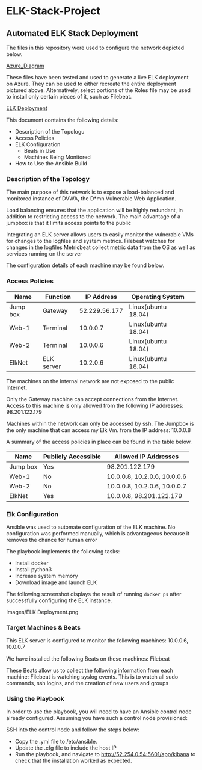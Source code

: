 # ELK-Stack-Project

## Automated ELK Stack Deployment

The files in this repository were used to configure the network depicted below.

[Azure_Diagram](https://github.com/M-Mcnew/ELK-Stack-Project/blob/3fe9a1a3f7baadf668d547ecc67296c11f870816/Images/Azure%20network%20diagram.PNG)

These files have been tested and used to generate a live ELK deployment on Azure. They can be used to either recreate the entire deployment pictured above. Alternatively, select portions of the Roles file may be used to install only certain pieces of it, such as Filebeat.

  [ELK Deployment](Images/elk_deployment.png)

This document contains the following details:
- Description of the Topologu
- Access Policies
- ELK Configuration
  - Beats in Use
  - Machines Being Monitored
- How to Use the Ansible Build


### Description of the Topology

The main purpose of this network is to expose a load-balanced and monitored instance of DVWA, the D*mn Vulnerable Web Application.

Load balancing ensures that the application will be highly redundant, in addition to restricting access to the network.
The main advantage of a jumpbox is that it limits access points to the public

Integrating an ELK server allows users to easily monitor the vulnerable VMs for changes to the logfiles and system metrics.
Filebeat watches for changes in the logfiles 
Metricbeat collect metric data from the OS as well as services running on the server

The configuration details of each machine may be found below.
### Access Policies
| Name     | Function   | IP Address    | Operating System    |   |
|----------|------------|---------------|---------------------|---|
| Jump box | Gateway    | 52.229.56.177 | Linux(ubuntu 18.04) |   |
| Web-1    | Terminal   | 10.0.0.7      | Linux(ubuntu 18.04) |   |
| Web-2    | Terminal   | 10.0.0.6      | Linux(ubuntu 18.04) |   |
| ElkNet   | ELK server | 10.2.0.6      | Linux(ubuntu 18.04) |   |

The machines on the internal network are not exposed to the public Internet. 

Only the Gateway machine can accept connections from the Internet. Access to this machine is only allowed from the following IP addresses:
98.201.122.179

Machines within the network can only be accessed by ssh.
The Jumpbox is the only machine that can access my Elk Vm. from the IP address: 10.0.0.8

A summary of the access policies in place can be found in the table below.

| Name     | Publicly Accessible | Allowed IP Addresses         |
|----------|---------------------|------------------------------|
| Jump box | Yes                 | 98.201.122.179               |
| Web-1    | No                  | 10.0.0.8, 10.2.0.6, 10.0.0.6 |
| Web-2    | No                  | 10.0.0.8, 10.2.0.6, 10.0.0.7 |
| ElkNet   | Yes                 | 10.0.0.8, 98.201.122.179     |
### Elk Configuration

Ansible was used to automate configuration of the ELK machine. No configuration was performed manually, which is advantageous because it removes the chance for human error

The playbook implements the following tasks:
- Install docker
- Install python3
- Increase system memory
- Download image and launch ELK

The following screenshot displays the result of running `docker ps` after successfully configuring the ELK instance.

Images/ELK Deployment.png

### Target Machines & Beats
This ELK server is configured to monitor the following machines:
10.0.0.6, 10.0.0.7

We have installed the following Beats on these machines:
Filebeat

These Beats allow us to collect the following information from each machine:
Filebeat is watching syslog events. This is to watch all sudo commands, ssh logins, and the creation of new users and groups

### Using the Playbook
In order to use the playbook, you will need to have an Ansible control node already configured. Assuming you have such a control node provisioned: 

SSH into the control node and follow the steps below:
- Copy the .yml file to /etc/ansible.
- Update the .cfg file to include the host IP
- Run the playbook, and navigate to http://52.254.0.54:5601/app/kibana to check that the installation worked as expected.

